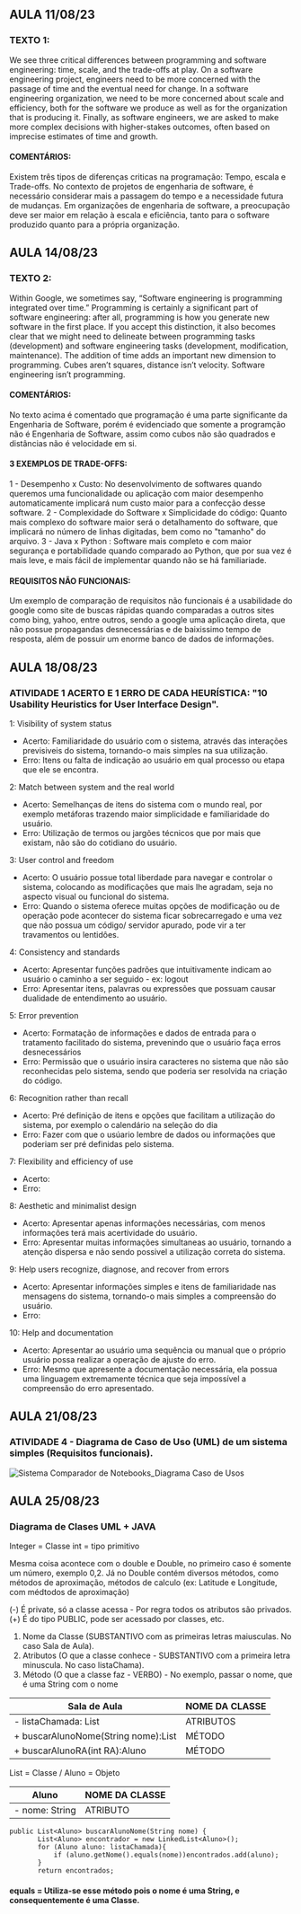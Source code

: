 ## AULA 11/08/23
### TEXTO 1:
We see three critical differences between programming and software engineering: time, scale, and the trade-offs at play. On a software engineering project, engineers need to be more concerned with the passage of time and the eventual need for change. In a software engineering organization, we need to be more concerned about scale and efficiency, both for the software we produce as well as for the organization that is producing it. Finally, as software engineers, we are asked to make more complex decisions with higher-stakes outcomes, often based on imprecise estimates of time and growth.

#### COMENTÁRIOS:
Existem três tipos de diferenças criticas na programação: Tempo, escala e Trade-offs.  No contexto de projetos de engenharia de software, é necessário considerar mais a passagem do tempo e a necessidade futura de mudanças. Em organizações de engenharia de software, a preocupação deve ser maior em relação à escala e eficiência, tanto para o software produzido quanto para a própria organização.

## AULA 14/08/23
### TEXTO 2:
Within Google, we sometimes say, “Software engineering is programming integrated over time.” Programming is certainly a significant part of software engineering: after all, programming is how you generate new software in the first place. If you accept this distinction, it also becomes clear that we might need to delineate between programming tasks (development) and software engineering tasks (development, modification, maintenance). The addition of time adds an important new dimension to programming. Cubes aren’t squares, distance isn’t velocity. Software engineering isn’t programming.

#### COMENTÁRIOS:
No texto acima é comentado que programação é uma parte significante da Engenharia de Software, porém é evidenciado que somente a programção não é Engenharia de Software, assim como cubos não são quadrados e distâncias não é velocidade em si. 

#### 3 EXEMPLOS DE TRADE-OFFS:
  1 - Desempenho x Custo: No desenvolvimento de softwares quando queremos uma funcionalidade ou aplicação com maior desempenho automaticamente implicará num custo maior para a confecção desse software.
  2 - Complexidade do Software x Simplicidade do código: Quanto mais complexo do software maior será o detalhamento do software, que implicará no número de linhas digitadas, bem como no "tamanho" do arquivo.
  3 - Java x Python : Software mais completo e com maior segurança e portabilidade quando comparado ao Python, que por sua vez é mais leve, e mais fácil de implementar quando não se há familiariade. 

#### REQUISITOS NÃO FUNCIONAIS:
Um exemplo de comparação de requisitos não funcionais é a usabilidade do google como site de buscas rápidas quando comparadas a outros sites como bing, yahoo, entre outros, sendo a google uma aplicação direta, que não possue propagandas desnecessárias e de baixissimo tempo de resposta, além de possuir um enorme banco de dados de informações.

## AULA 18/08/23
### ATIVIDADE 1 ACERTO E 1 ERRO DE CADA HEURÍSTICA: "10 Usability Heuristics for User Interface Design".

1: Visibility of system status
  - Acerto: Familiaridade do usuário com o sistema, através das interações previsiveis do sistema, tornando-o mais simples na sua utilização.
  - Erro: Itens ou falta de indicação ao usuário em qual processo ou etapa que ele se encontra.

2: Match between system and the real world
  - Acerto: Semelhanças de itens do sistema com o mundo real, por exemplo metáforas trazendo maior simplicidade e familiaridade do usuário.
  - Erro: Utilização de termos ou jargões técnicos que por mais que existam, não são do cotidiano do usuário.

3: User control and freedom
  - Acerto: O usuário possue total liberdade para navegar e controlar o sistema, colocando as modificações que mais lhe agradam, seja no aspecto visual ou funcional do sistema.
  - Erro: Quando o sistema oferece muitas opções de modificação ou de operação pode acontecer do sistema ficar sobrecarregado e uma vez que não possua um código/ servidor apurado, pode vir a ter travamentos ou lentidôes.

4: Consistency and standards
  - Acerto: Apresentar funções padrões que intuitivamente indicam ao usuário o caminho a ser seguido - ex: logout
  - Erro: Apresentar itens, palavras ou expressões que possuam causar dualidade de entendimento ao usuário.

5: Error prevention
  - Acerto: Formatação de informações e dados de entrada para o tratamento facilitado do sistema, prevenindo que o usuário faça erros desnecessários
  - Erro: Permissão que o usuário insira caracteres no sistema que não são reconhecidas pelo sistema, sendo que poderia ser resolvida na criação do código.

6: Recognition rather than recall
 - Acerto: Pré definição de itens e opções que facilitam a utilização do sistema, por exemplo o calendário na seleção do dia
 - Erro: Fazer com que o usúario lembre de dados ou informações que poderiam ser pré definidas pelo sistema.

7: Flexibility and efficiency of use
  - Acerto:
  - Erro: 

8: Aesthetic and minimalist design
  - Acerto: Apresentar apenas informações necessárias, com menos informações terá mais acertividade do usuário.
  - Erro: Apresentar muitas informações simultaneas ao usuário, tornando a atenção dispersa e não sendo possivel a utilização correta do sistema.

9: Help users recognize, diagnose, and recover from errors
  - Acerto: Apresentar informações simples e itens de familiaridade nas mensagens do sistema, tornando-o mais simples a compreensão do usuário.
  - Erro: 

10: Help and documentation
  - Acerto: Apresentar ao usuário uma sequência ou manual que o próprio usuário possa realizar a operação de ajuste do erro.
  - Erro: Mesmo que apresente a documentação necessária, ela possua uma linguagem extremamente técnica que seja impossível a compreensão do erro apresentado.


## AULA 21/08/23
### ATIVIDADE 4 - Diagrama de Caso de Uso (UML) de um sistema simples (Requisitos funcionais).
![Sistema Comparador de Notebooks_Diagrama Caso de Usos](https://github.com/viniciusmangaba/Bertoti/assets/127343200/4c4e3d02-31f8-445f-9e13-df794c63fdbb)

## AULA 25/08/23
### Diagrama de Clases UML + JAVA

Integer = Classe
int = tipo primitivo

Mesma coisa acontece com o double e Double, no primeiro caso é somente um número, exemplo 0,2. Já no Double contém diversos métodos, como métodos de aproximação, métodos de calculo (ex: Latitude e Longitude, com médtodos de aproximação) 

(-) É private, só a classe acessa - Por regra todos os atributos são privados.
(+) É do tipo PUBLIC, pode ser acessado por classes, etc.

1.  Nome da Classe (SUBSTANTIVO com as primeiras letras maiusculas. No caso Sala de Aula).
2.  Atributos (O que a classe conhece - SUBSTANTIVO com a primeira letra minuscula. No caso listaChama).
3.  Método (O que a classe faz - VERBO) - No exemplo, passar o nome, que é uma String com o nome 

| Sala de Aula| NOME DA CLASSE|
|-------------------------| ------------------------|
| - listaChamada: List<Aluno>| ATRIBUTOS | 
| + buscarAlunoNome(String nome):List<Aluno> | MÉTODO | 
|+ buscarAlunoRA(int RA):Aluno| MÉTODO |

List = Classe / Aluno = Objeto

|Aluno | NOME DA CLASSE |
|----------| -----------|
| - nome: String           | ATRIBUTO |

    public List<Aluno> buscarAlunoNome(String nome) {
           List<Aluno> encontrador = new LinkedList<Aluno>();
           for (Aluno aluno: listaChamada){
               if (aluno.getNome().equals(nome))encontrados.add(aluno);
           }
           return encontrados;

#### equals = Utiliza-se esse método pois o nome é uma String, e consequentemente é uma Classe.
  




